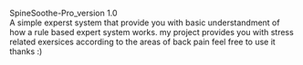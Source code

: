 SpineSoothe-Pro_version 1.0    
                                                 A simple experst system that provide you with basic understandment of how a rule based expert system works.
                                                 my project provides you with  stress related exersices according to the areas of back pain feel
                                                 free to use it thanks :)
